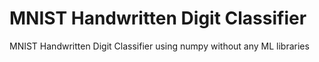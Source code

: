 MNIST Handwritten Digit Classifier
======
MNIST Handwritten Digit Classifier using numpy without any ML libraries


